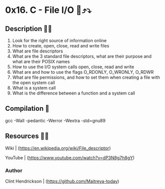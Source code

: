 # 0x16. C - File I/O :page_facing_up::arrow_heading_up::arrow_heading_down:


## Description :teacher:

1. Look for the right source of information online
2. How to create, open, close, read and write files
3. What are file descriptors
4. What are the 3 standard file descriptors, what are their purpose and what are their POSIX names
5. How to use the I/O system calls open, close, read and write
6. What are and how to use the flags O_RDONLY, O_WRONLY, O_RDWR
7. What are file permissions, and how to set them when creating a file with the open system call
8. What is a system call
9. What is the difference between a function and a system call

## Compilation :wrench:

gcc -Wall -pedantic -Werror -Wextra -std=gnu89


## Resources  :technologist:
Wiki  |  (https://en.wikipedia.org/wiki/File_descriptor)

YouTube  |  (https://www.youtube.com/watch?v=dP3N8g7h8gY)


### Author 
Clint Hendrickson | (https://github.com/Maitreya-today)

